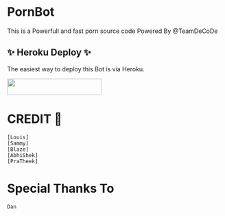 # PornBot
This is a Powerfull and fast porn source code Powered By @TeamDeCoDe

## ✨ Heroku Deploy ✨
The easiest way to deploy this Bot is via Heroku.

<p align="left"><a href="https://heroku.com/deploy?template=https://github.com/TeamDeCode/pornbot"> <img src="https://img.shields.io/badge/Deploy%20To%20Heroku-black?style=for-the-badge&logo=heroku" width="220" height="38.45"/></a></p>


# CREDIT 💞
```
[Louis]
[Sammy]
[Blaze]
[AbhiShek]
[PraTheek]
```

# Special Thanks To 
`Dan`

